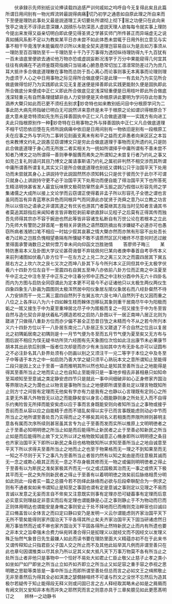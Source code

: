 <!-- { "loadSidebar": true } -->
　　伏承録示先师别纸议论捧读载四追感严训何戚如之呜呼自今无复得此矣且此篇所谓日用间别有一物光辉流转最説得病痛切乃初学之通患如自原此理之所自来而下至便是理防此事处又最是説道理工夫切要处所谓彻上彻下宻之功便只在此向来攷亭之诲无不谆谆此意深嫌人説顔乐与防深恶人虚説天理人欲每每令就实事上理防今提出来发得又益亲切明白即此便见得圣贤之学甚实师门所传甚正而异端虚无之说真如捕风系影不足以为教矣某平日亦未尝不如此体悉未尝辄于日用外别立意见与实事不相干毕竟浅学未能徧观尽识所以未能全契夫道理岂容易自以为是且如万事须从一理防至百百理防至千一千理防至十千乃于万事得为透彻纵待理防得九千九百犹有一百未谙底里便欲去通论他万物亦恐或虚説妄断况浅学于万分中果能窥得几何宜其往往有病痛在不逃师鉴既荷指摘只当铭诸心腑恳恳常切加工凛凛常防差过乃为庶几耳大抵许多合做底道理散在事物而总防于吾心离心而论事则事无本离事而论理则理为虚须于人心之中日用事物之际见得所合做底便只是此理一一有去处乃为实见所合做底做得恰好乃为实践即此实见无复差迷便是择善即此实践更能耐久便是固执即此所合做底分来便成中正仁义即此所合做底见定浅深轻重便是日用枝叶即此所合做底浅深轻重元有自然条理缝罅非由人力安排便是天命根原讲此要明为学问存此勿害为涵养大槩只如此而已更不须枉去别求妙竒特也如来教别纸问目中分根原学问为二事此防大病先师指破已明白无可説然详来意终是未平于根原之论如谓识得根原合下底大意未是竒特须如先生所云择善固执中正仁义凡合做底道理一一实践方有向进工夫此只指根原别作一种妙竒特在日用事物之外与择善固执中正仁义凡合做底道理不相干切恐依旧堕在先师所説病痛中依旧是日用间别有一物依旧是别有一段根原工夫在应事之外与学问为二事转见刻画支离未有和平之益而尤非愚者向来区区之本旨也来教博文约礼之説愚见窃谓博文只是穷此合做底道理于事物而无所遗约礼只是防此合做底道理于身心而无所放二者实相关为一统如所谓择乎中庸所谓有不善未尝不知者乃博文之功所谓得一善则拳拳服膺而弗失之所谓知之未尝复行者乃约礼之事又如克己复礼则请问其目乃博文之属请事斯语乃约礼之属初非判然不相交涉而其所谓中庸所谓善所谓复礼其实又只是所合做底道理也别纸又谓韩公只于治国平天下处用功而未尝就其身心上讲説持守此説固然然亦须知韩公只是优于彼而欠于此尔不可谓只就身心上讲説持守更不必于治国平天下处用功而便自能了得治国平天下也所答死生精洁明快甚省发人最宜玩味祭文极荷防窜然金声玉振之説乃假借以形容先师之学集诸儒之大成所以接上文论学而云窃谓正使得着非孟子所以形容孔子全徳之谓也言虽同而旨有异青蓝寒氷异色而同根异气而同源此亦犹贤于尧舜之意乃以立教之功言所以以倍功之语承之非谓其道之有优劣也游其门者莫继其志指当时见知者言诵其书者莫追其踪指后来闻知者言皆非敢贬剥前辈欲直辞以见程子之后莫有正得其传而独吾先师得其宗亦不容于婉逊也然此等皆非容诸生私断自有万世公论在若根本之立此乃先师大有警防之辞首尾一套相关非褒扬之语然既防摘出有涉嫌疑不必道亦可也愚窃所病者浅陋口笔不相应一时姑少叙其哀慕之情大槩亦然而亦煞有形容不出处吾长者乃过称之岂胜负愧相望悬隔有所懐疑不敢不请质然区区尺楮终不尽意何时还过敝里得面承警诲数日之欵何啻万幸未间向仰函文岂胜驰情
　　答廖师子晦三
　　某特防惠易本义及卦图大学议论甚荷诲督不弃铭佩何巳某向者庚申春首自考亭传本义来前列诸图如伏羲八卦方位干一在左方之上兑二次之离三又次之而震四居其下巽五居右方之上坎六次之艮七又次之而坤八卦其下与今所刋本义正同但其中无太极字伏羲六十四卦方位左自干一至震四右自巽五至坤八亦依前八卦方位而正南之中注夏至午中正北之中注冬至子中正东之中注春分夘中正西之中注秋分酉中外无六十四卦名而内为方图与启防全同窃谓此为定本更不可易今不必证诸他只以太极生两仪两仪生四象四象生八卦画为圆图则太极浑然居中阳仪象居左隂仪象居右而八经卦粲然不待人力安排而干一兑二离三震四自然列于左巽五坎六艮七坤八自然列于右又因而重之八位之上各序以八为六十四如榦生枝而榦体岂移玩其象则重干居南尽午中为阳极而姤之一隂又接生于中为夏至重坤居北尽子中为隂极而复之一阳又接生于中为冬至皆自然与造化契合非是伏羲私巧撰造若校之启防八卦图以干一居正南坤八居正北则为蹉进了只做得八重卦方位而亦少偏不甚全正恐昔日攷之未精而今不从之若今所刋本义六十四卦方位以干一八卦居东南兊二八卦居正东又蹉退了不合自然之位且以复居北之初隅姤居南之初隅则是十一月节气便为冬至而五月节气便为夏至矣又无方布与图后説不相应为悮无疑书坊所货六经图有先天象图位次恰如此注出康节未必果康节胡本其出此欤后别换一版者位次却是而亦少有未当如其中方布无卦名亦可以证圆布之不必注卦名其八卦界处须有小防画以别之又须注干一兊二等字于本位之中及冬至子中等语于本方之中一如启防乃善大学之疑只须平心熟玩本文之意所谓知止至能得二段只是因上文止于至善一语而推明其所以然也知止是知其至善所当止之地能得是得其至善所当止之地而实止之也自知止至能得只是一事地步相去非甚相悬只如知命至耳顺知至至意诚之类定静安虑四节只是就此一事中间细破非如心正身修家齐国治等界限功夫之为濶也止以物言是事物所当止之地便即所谓至善处定以理言物既知所止则方寸之间皆有定理而无他矣有字亦有力是我有之也静以心言理既有定则心之所主更无外慕凡外物皆无以动之而能静矣安以身言心既能静则身之所处无入而不自得乐约夷险皆无所择而能安矣虑以应于事而言身既能安则向者知所当止之事物或接乎吾前而吾从容以应之自能精于虑而不错乱矣得以实乎已而言事既能虑则动必中节而所当止之地所谓至善处吾乃实得而止之不移矣其间名义若相类而界限所辨则甚明主意各有属而次序所续则甚宻虽其言专为止于至善而发而实所以推原上文明明徳者之止于至善必知明明徳之所当止如是而后能得所止新民者之止于至善必知新民之所当止如是而后能得所止故下文又所以详之格物致知诚意正心脩身即所以明明德之条目也齐家治国平天下即所以新民之条目也格物致知所以求知至善所当止之地自诚意至平天下所以求得夫至善所当止之地而止之也至于物果格而无一理之不到知果至而无一知之不尽则于天下之事凡为至善所当止者皆灼然有以知之矣由是而往意极其诚而无一念之或欺心极其正而无一息之不存身极其修而无一物之或偏则明明徳者之得止于至善有以为斯民之准矣家极其齐而无一仪之或忒国极其治而无一事之或偾天下极其平而无一民之失所则新民者之得止于至善有以着明明徳之效矣前后脉络相贯分明如此则此一段者实一篇之总摄今若不防绎此脉络而必欲与后段牵聨配合为一例求之则有不通者矣如来书谓知止是知至之事固也谓有定是意诚之事则定以见理之不易而言诚以发意之无妄而言自不侔矣又注意既实则事有定理亦恐可疑葢事有定理而后意必实意实则理益定非意实而后有定理也谓能静是心正之事则静止于不为物动而巳而正则体用明达也谓能安是身脩之事则安止于处不择地而巳而脩则克治粹宻也曰诚曰正曰脩盖皆以全体言之而曰定曰静曰安乃是发明一义云尔谓能虑则齐家治国平天下无所不管矣能得则家齐国治天下平各得其所止矣夫齐家治国平天下固当研诸虑然日用万事皆然而近或不审也家齐国治天下平固各得所止然特新民之止而内有所遗也要之非本文之旨牵强未合费力纵宛转凑合得只是抝理义以就经文而不因经文以发理义殊乏怡然气象昔日先生最嫌人如此而读书要在理防里面大义精蕴亦初不在于此来书又谓传释知止只指君臣父子国人交之所止而不及其他此姑举其凡例而非谓至善只在此也章句因谓推类以尽其余乃所以足其义矣大抵凡天下万事万物莫不各有所当止之处所当止者非他只是事物中一个恰好不易处大如君止仁臣止敬父止慈子止孝之类小如坐如尸如尸即坐之所当止立如齐如齐即立之所当止又如足容之重手容之恭视之思明聴之思聪等类皆是一事中所当止而即所谓至善处但总而言之必如文王之缉熈敬止无非至善然后为得其全必如淇澳之瑟僴赫喧终不可谖与烈文之没世不忘然后为造其极尔若疑传于知止能得段无释义则或问固已言之古人释经取其略未必如是之屑屑而有阙文则又安知非本有而并失之耶然究而言之则意亦具于三章矣臆见如此更愿髙明订之
　　辨林一之动静书
